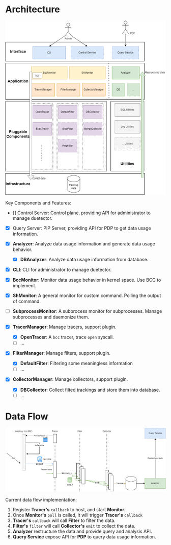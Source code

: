 # Architecture

![img](./image/architecture.png)

Key Components and Features:

- [] Control Server: Control plane, providing API for administrator to manage duetector.
- [X] Query Server: PIP Server, providing API for PDP to get data usage information.
- [X] **Analyzer**: Analyze data usage information and generate data usage behavior.

  - [X] **DBAnalyzer**: Analyze data usage information from database.
- [X] **CLI**: CLI for administrator to manage duetector.
- [X] **BccMonitor**: Monitor data usage behavior in kernel space. Use BCC to implement.
- [X] **ShMonitor**: A general monitor for custom command. Polling the output of command.
- [ ] **SubprocessMonitor**: A subprocess monitor for subprocesses. Manage subprocesses and daemonize them.
- [X] **TracerManager**: Manage tracers, support plugin.

  - [X] **OpenTracer**: A `bcc` tracer, trace `open` syscall.
  - [ ] ...
- [X] **FilterManager**: Manage filters, support plugin.

  - [X] **DefaultFilter**: Filtering some meaningless information
  - [ ] ...
- [X] **CollectorManager**: Manage collectors, support plugin.

  - [X] **DBCollector**: Collect filted trackings and store them into database.
  - [ ] ...

# Data Flow

![img](./image/dataflow.png)

Current data flow implementation:

1. Register **Tracer's** `callback` to host, and start **Monitor**.
2. Once **Monitor's** `poll` is called, it will trigger **Tracer's** `callback`
3. **Tracer's** `callback` will call **Filter** to filter the data.
4. **Filter's** `filter` will call **Collector's** `emit` to collect the data.
5. **Analyzer** restructure the data and provide query and analysis API.
6. **Query Service** expose API for **PDP** to query data usage information.

